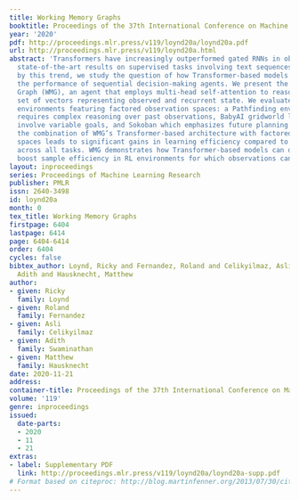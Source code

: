 ```yaml
---
title: Working Memory Graphs
booktitle: Proceedings of the 37th International Conference on Machine Learning
year: '2020'
pdf: http://proceedings.mlr.press/v119/loynd20a/loynd20a.pdf
url: http://proceedings.mlr.press/v119/loynd20a.html
abstract: 'Transformers have increasingly outperformed gated RNNs in obtaining new
  state-of-the-art results on supervised tasks involving text sequences. Inspired
  by this trend, we study the question of how Transformer-based models can improve
  the performance of sequential decision-making agents. We present the Working Memory
  Graph (WMG), an agent that employs multi-head self-attention to reason over a dynamic
  set of vectors representing observed and recurrent state. We evaluate WMG in three
  environments featuring factored observation spaces: a Pathfinding environment that
  requires complex reasoning over past observations, BabyAI gridworld levels that
  involve variable goals, and Sokoban which emphasizes future planning. We find that
  the combination of WMG’s Transformer-based architecture with factored observation
  spaces leads to significant gains in learning efficiency compared to baseline architectures
  across all tasks. WMG demonstrates how Transformer-based models can dramatically
  boost sample efficiency in RL environments for which observations can be factored.'
layout: inproceedings
series: Proceedings of Machine Learning Research
publisher: PMLR
issn: 2640-3498
id: loynd20a
month: 0
tex_title: Working Memory Graphs
firstpage: 6404
lastpage: 6414
page: 6404-6414
order: 6404
cycles: false
bibtex_author: Loynd, Ricky and Fernandez, Roland and Celikyilmaz, Asli and Swaminathan,
  Adith and Hausknecht, Matthew
author:
- given: Ricky
  family: Loynd
- given: Roland
  family: Fernandez
- given: Asli
  family: Celikyilmaz
- given: Adith
  family: Swaminathan
- given: Matthew
  family: Hausknecht
date: 2020-11-21
address: 
container-title: Proceedings of the 37th International Conference on Machine Learning
volume: '119'
genre: inproceedings
issued:
  date-parts:
  - 2020
  - 11
  - 21
extras:
- label: Supplementary PDF
  link: http://proceedings.mlr.press/v119/loynd20a/loynd20a-supp.pdf
# Format based on citeproc: http://blog.martinfenner.org/2013/07/30/citeproc-yaml-for-bibliographies/
---
```

